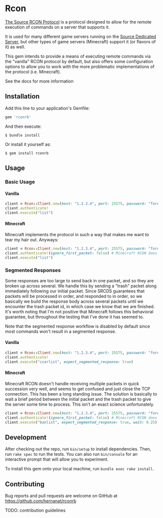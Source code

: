 # Rcon

[The Source RCON Protocol](https://developer.valvesoftware.com/wiki/Source_RCON_Protocol) is a protocol
  designed to allow for the remote execution of commands on a server that supports it.

It is used for many different game servers running on the [Source Dedicated Server](https://developer.valvesoftware.com/wiki/Source_Dedicated_Server), but other
  types of game servers (Minecraft) support it (or flavors of it) as well.

This gem intends to provide a means of executing remote commands via the "vanilla" RCON protocol by default,
  but also offers some configuration options to allow you to work with the more problematic implementations
  of the protocol (i.e. Minecraft).

See the docs for more information

## Installation

Add this line to your application's Gemfile:

```ruby
gem 'rconrb'
```

And then execute:

    $ bundle install

Or install it yourself as:

    $ gem install rconrb

## Usage

### Basic Usage

#### Vanilla

```ruby
client = Rcon::Client.new(host: "1.2.3.4", port: 25575, password: "foreveryepsilonbiggerthanzero")
client.authenticate!
client.execute("list")
```

#### Minecraft

Minecraft implements the protocol in such a way that makes me want to tear my hair out. Anyways:

```ruby
client = Rcon::Client.new(host: "1.2.3.4", port: 25575, password: "foreveryepsilonbiggerthanzero")
client.authenticate!(ignore_first_packet: false) # Minecraft RCON does not send a preliminary auth packet
client.execute("list")
```

### Segmented Responses

Some responses are too large to send back in one packet, and so they are broken up across several.
We handle this by sending a "trash" packet along immediately following our initial packet. Since
SRCDS guarantees that packets will be processed in order, and responded to in order, so we basically
we build the response body across several packets until we encounter the trash packet id, in which
case we know that we are finished. It's worth noting that I'm not positive that Minecraft follows
this behavioral guarantee, but throughout the testing that I've done it has seemed to.

Note that the segmented response workflow is disabled by default since most commands won't result
in a segmented response.

#### Vanilla

```ruby
client = Rcon::Client.new(host: "1.2.3.4", port: 25575, password: "foreveryepsilonbiggerthanzero")
client.authenticate!
client.execute("cvarlist", expect_segmented_response: true)
```

#### Minecraft

Minecraft RCON doesn't handle receiving multiple packets in quick succession very well, and seems
to get confused and just close the TCP connection. This has been a long standing issue. The solution
is basically to wait a brief period between the initial packet and the trash packet to give the
server some time to process. This isn't an exact science unfortunately.

```ruby
client = Rcon::Client.new(host: "1.2.3.4", port: 25575, password: "foreveryepsilonbiggerthanzero")
client.authenticate!(ignore_first_packet: false) # Minecraft RCON does not send a preliminary auth packet
client.execute("banlist", expect_segmented_response: true, wait: 0.25)
```

## Development

After checking out the repo, run `bin/setup` to install dependencies. Then, run `rake spec` to run the tests. You can also run `bin/console` for an interactive prompt that will allow you to experiment.

To install this gem onto your local machine, run `bundle exec rake install`.

## Contributing

Bug reports and pull requests are welcome on GitHub at https://github.com/hernanat/rconrb

TODO: contribution guidelines

